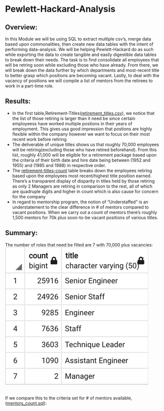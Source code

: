 # Pewlett-Hackard-Analysis

## Overview:
In this Module we will be using SQL to extract multiple csv’s, merge data based upon commonalities, then create new data tables with the intent of performing data-analysis. We will be helping Pewlett-Hackard do as such while exporting the data to create tangible and easily digestible data tables to break down their needs. The task is to find consolidate all employees that will be retring soon while excluding those who have already. From there, we will break down the data further by which departments and most-recent title to better grasp which positions are becoming vacant. Lastly, to deal with the vacancy of positions we will compile a list of mentors from the retirees to work in a part-time role.
## Results:
- In the first table,Retirement-Titles([retirement_titles.csv](Data/retirement_titles.csv)), we notice that the list of those retiring is larger than it need be since certain employeess have worked multiple postions in their years of employment. This gives usa  good impression that postions are highly flexible within the company however we want to focus on their most recent work before retiring
- The deliverable of unique titles shows us that roughly 70,000 employees will be retiring(excluding those who have retired beforehand). From this list, roughly 41,000 will be eligible for a retirement package based upon the criteria of their birth date and hire date being between (1952 and 1955) and (1985 and 1988) in respective order.
- The [retirement-titles-count](Resources/retirement_titles_count.png) table breaks down the employees retiring based upon the employees most recent/highest title position earned.  There’s a transparent display of disparity in titles held by those retiring as only 2 Managers are retiring in comparison to the rest, all of which are quadruple digits and higher in count which is also cause for concern for the company
- In regard to mentorship program, the notion of “Understaffed” is an understatement to the clear difference in # of mentors compared to vacant positions. When we carry out a count of mentors there’s roughly 1,500 mentors for 70k plus soon-to-be vacant positions of various titles. 

## Summary:
The number of roles that need be filled are 7 with 70,000 plus vacancies:<br />
![retirement-titles-count](Resources/retirement_titles_count.png)

<br />If we compare this to the criteria set for # of mentors available,([mentors_count.sql](https://github.com/KdotGhai/Pewlett-Hackard-Analysis/blob/7c1192342fa760b5021b32561b67886607afb922/Queries/mentor_count.sql)):
